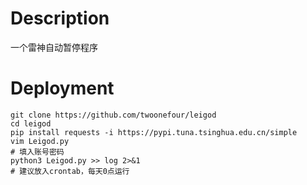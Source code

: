 # Description

一个雷神自动暂停程序

# Deployment
```angular2html
git clone https://github.com/twoonefour/leigod
cd leigod
pip install requests -i https://pypi.tuna.tsinghua.edu.cn/simple
vim Leigod.py
# 填入账号密码
python3 Leigod.py >> log 2>&1
# 建议放入crontab，每天0点运行
```